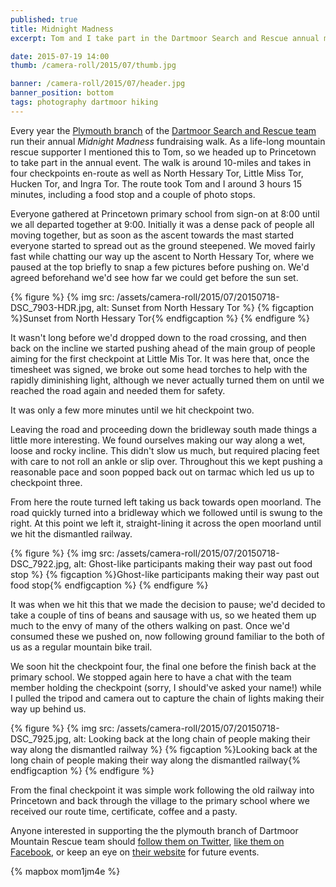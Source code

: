 ```yaml
---
published: true
title: Midnight Madness
excerpt: Tom and I take part in the Dartmoor Search and Rescue annual midnight madness fundraising walk.

date: 2015-07-19 14:00
thumb: /camera-roll/2015/07/thumb.jpg

banner: /camera-roll/2015/07/header.jpg
banner_position: bottom
tags: photography dartmoor hiking
---
```


Every year the [Plymouth branch][dsrt_wb] of the [Dartmoor Search and Rescue team][dsrt_main] run their annual *Midnight Madness* fundraising walk. As a life-long mountain rescue supporter I mentioned this to Tom, so we headed up to Princetown to take part in the annual event. The walk is around 10-miles and takes in four checkpoints en-route as well as North Hessary Tor, Little Miss Tor, Hucken Tor, and Ingra Tor. The route took Tom and I around 3 hours 15 minutes, including a food stop and a couple of photo stops.

Everyone gathered at Princetown primary school from sign-on at 8:00 until we all departed together at 9:00. Initially it was a dense pack of people all moving together, but as soon as the ascent towards the mast started everyone started to spread out as the ground steepened. We moved fairly fast while chatting our way up the ascent to North Hessary Tor, where we paused at the top briefly to snap a few pictures before pushing on. We'd agreed beforehand we'd see how far we could get before the sun set.

{% figure %}
  {% img src: /assets/camera-roll/2015/07/20150718-DSC_7903-HDR.jpg, alt: Sunset from North Hessary Tor %}
  {% figcaption %}Sunset from North Hessary Tor{% endfigcaption %}
{% endfigure %}

It wasn't long before we'd dropped down to the road crossing, and then back on the incline we started pushing ahead of the main group of people aiming for the first checkpoint at Little Mis Tor. It was here that, once the timesheet was signed, we broke out some head torches to help with the rapidly diminishing light, although we never actually turned them on until we reached the road again and needed them for safety.

It was only a few more minutes until we hit checkpoint two.

Leaving the road and proceeding down the bridleway south made things a little more interesting. We found ourselves making our way along a wet, loose and rocky incline. This didn't slow us much, but required placing feet with care to not roll an ankle or slip over. Throughout this we kept pushing a reasonable pace and soon popped back out on tarmac which led us up to checkpoint three.

From here the route turned left taking us back towards open moorland. The road quickly turned into a bridleway which we followed until is swung to the right. At this point we left it, straight-lining it across the open moorland until we hit the dismantled railway.

{% figure %}
  {% img src: /assets/camera-roll/2015/07/20150718-DSC_7922.jpg, alt: Ghost-like participants making their way past out food stop %}
  {% figcaption %}Ghost-like participants making their way past out food stop{% endfigcaption %}
{% endfigure %}

It was when we hit this that we made the decision to pause; we'd decided to take a couple of tins of beans and sausage with us, so we heated them up much to the envy of many of the others walking on past. Once we'd consumed these we pushed on, now following ground familiar to the both of us as a regular mountain bike trail.

We soon hit the checkpoint four, the final one before the finish back at the primary school. We stopped again here to have a chat with the team member holding the checkpoint (sorry, I should've asked your name!) while I pulled the tripod and camera out to capture the chain of lights making their way up behind us.

{% figure %}
  {% img src: /assets/camera-roll/2015/07/20150718-DSC_7925.jpg, alt: Looking back at the long chain of people making their way along the dismantled railway %}
  {% figcaption %}Looking back at the long chain of people making their way along the dismantled railway{% endfigcaption %}
{% endfigure %}

From the final checkpoint it was simple work following the old railway into Princetown and back through the village to the primary school where we received our route time, certificate, coffee and a pasty.

Anyone interested in supporting the the plymouth branch of Dartmoor Mountain Rescue team should [follow them on Twitter][dsrt_tw], [like them on Facebook][dsrt_fb], or keep an eye on [their website][dsrt_wb] for future events.

{% mapbox mom1jm4e %}


[dsrt_fb]: https://www.facebook.com/DSRTPlymouth "Dartmoor Search and Rescue Plymouth on Facebook"
[dsrt_tw]: https://twitter.com/dsrtplymouth "Dartmoor Search and Rescue Plymouth on Twitter"
[dsrt_wb]: http://www.dartmoorsartplymouth.org.uk "Dartmoor Search and Rescue Plymouth"
[dsrt_main]: http://www.dartmoor-rescue.org "Dartmoor Search and Rescue Group"
